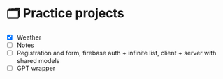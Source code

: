 # 🗂️ Practice projects

- [x] Weather
- [ ] Notes
- [ ] Registration and form, firebase auth + infinite list, client + server with shared models
- [ ] GPT wrapper
